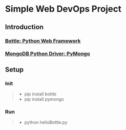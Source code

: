 # Simple Web DevOps Project

## Introduction

### [Bottle: Python Web Framework](https://bottlepy.org/docs/dev/)

### [MongoDB Python Driver: PyMongo](https://docs.mongodb.com/ecosystem/drivers/python/)

## Setup

### Init

> * pip install bottle
> * pip install pymongo

### Run

> * python helloBottle.py

